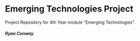 # Emerging Technologies Project

Project Repository for 4th Year module "Emerging Technologies".

##### Ryan Conway
